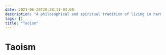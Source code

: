 ```yaml
---
date: 2021-06-20T20:28:11-04:00
description: "A philosophical and spiritual tradition of living in harmony with the Tao"
tags: []
title: "Taoism"
---
```


# Taoism